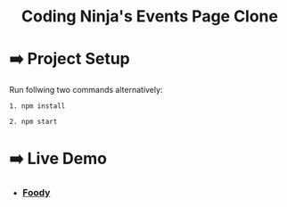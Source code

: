 <h1 align="center">Coding Ninja's Events Page Clone</h1>

<h1>➡️ Project Setup</h1>

Run follwing two commands alternatively:

```
1. npm install

2. npm start
```

<h1>➡️ Live Demo</h1>
<ul><li><h3><a href="https://foody-webapp.herokuapp.com/" target="_blank">Foody</a></h3></li></ul>
